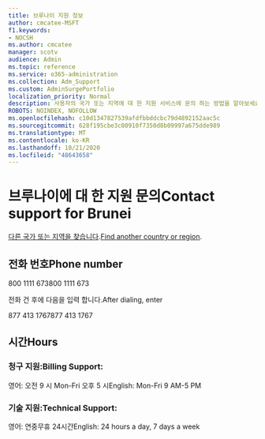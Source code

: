 ```yaml
---
title: 브루나이 지원 정보
author: cmcatee-MSFT
f1.keywords:
- NOCSH
ms.author: cmcatee
manager: scotv
audience: Admin
ms.topic: reference
ms.service: o365-administration
ms.collection: Adm_Support
ms.custom: AdminSurgePortfolio
localization_priority: Normal
description: 사용자의 국가 또는 지역에 대 한 지원 서비스에 문의 하는 방법을 알아보세요.
ROBOTS: NOINDEX, NOFOLLOW
ms.openlocfilehash: c10d1347827539afdfbbddcbc79d4892152aac5c
ms.sourcegitcommit: 628f195cbe3c00910f7350d8b09997a675dde989
ms.translationtype: MT
ms.contentlocale: ko-KR
ms.lasthandoff: 10/21/2020
ms.locfileid: "48643658"
---
```

# <a name="contact-support-for-brunei"></a><span data-ttu-id="32a4d-103">브루나이에 대 한 지원 문의</span><span class="sxs-lookup"><span data-stu-id="32a4d-103">Contact support for Brunei</span></span>

<span data-ttu-id="32a4d-104">[다른 국가 또는 지역을 찾습니다](../contact-support-for-business-products.md).</span><span class="sxs-lookup"><span data-stu-id="32a4d-104">[Find another country or region](../contact-support-for-business-products.md).</span></span>

## <a name="phone-number"></a><span data-ttu-id="32a4d-105">전화 번호</span><span class="sxs-lookup"><span data-stu-id="32a4d-105">Phone number</span></span>
<span data-ttu-id="32a4d-106">800 1111 673</span><span class="sxs-lookup"><span data-stu-id="32a4d-106">800 1111 673</span></span>

<span data-ttu-id="32a4d-107">전화 건 후에 다음을 입력 합니다.</span><span class="sxs-lookup"><span data-stu-id="32a4d-107">After dialing, enter</span></span>

<span data-ttu-id="32a4d-108">877 413 1767</span><span class="sxs-lookup"><span data-stu-id="32a4d-108">877 413 1767</span></span>

## <a name="hours"></a><span data-ttu-id="32a4d-109">시간</span><span class="sxs-lookup"><span data-stu-id="32a4d-109">Hours</span></span>
### <a name="billing-support"></a><span data-ttu-id="32a4d-110">청구 지원:</span><span class="sxs-lookup"><span data-stu-id="32a4d-110">Billing Support:</span></span>

<span data-ttu-id="32a4d-111">영어: 오전 9 시 Mon-Fri 오후 5 시</span><span class="sxs-lookup"><span data-stu-id="32a4d-111">English: Mon-Fri 9 AM-5 PM</span></span>

### <a name="technical-support"></a><span data-ttu-id="32a4d-112">기술 지원:</span><span class="sxs-lookup"><span data-stu-id="32a4d-112">Technical Support:</span></span>

<span data-ttu-id="32a4d-113">영어: 연중무휴 24시간</span><span class="sxs-lookup"><span data-stu-id="32a4d-113">English: 24 hours a day, 7 days a week</span></span>
